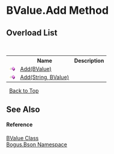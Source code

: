 # BValue.Add Method 
 


## Overload List
&nbsp;<table><tr><th></th><th>Name</th><th>Description</th></tr><tr><td>![Public method](media/pubmethod.gif "Public method")</td><td><a href="M_Bogus_Bson_BValue_Add">Add(BValue)</a></td><td /></tr><tr><td>![Public method](media/pubmethod.gif "Public method")</td><td><a href="M_Bogus_Bson_BValue_Add_1">Add(String, BValue)</a></td><td /></tr></table>&nbsp;
<a href="#bvalue.add-method">Back to Top</a>

## See Also


#### Reference
<a href="T_Bogus_Bson_BValue">BValue Class</a><br /><a href="N_Bogus_Bson">Bogus.Bson Namespace</a><br />